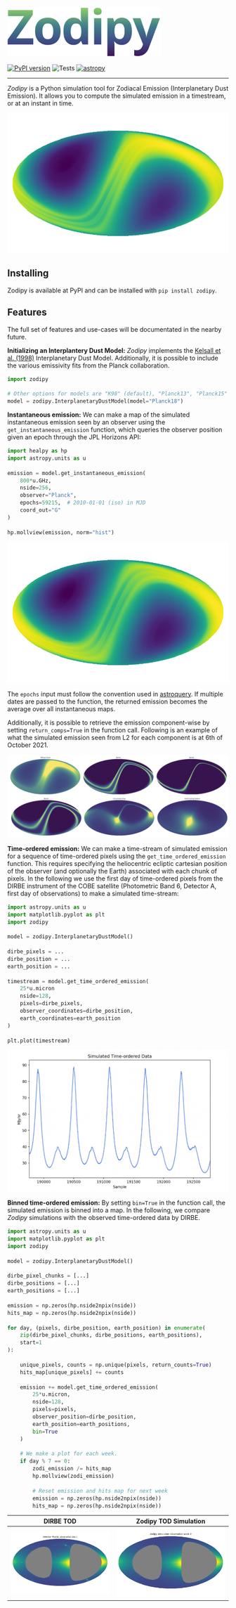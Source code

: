 
<img src="imgs/zodipy_logo.png" width="350">

[![PyPI version](https://badge.fury.io/py/zodipy.svg)](https://badge.fury.io/py/zodipy)
![Tests](https://github.com/MetinSa/zodipy/actions/workflows/tests.yml/badge.svg)
[![astropy](http://img.shields.io/badge/powered%20by-AstroPy-orange.svg?style=flat)](http://www.astropy.org/)


---


*Zodipy* is a Python simulation tool for Zodiacal Emission (Interplanetary Dust Emission). It allows you to compute the 
simulated emission in a timestream, or at an instant in time.

![plot](imgs/zodi_default.png)

## Installing
Zodipy is available at PyPI and can be installed with ``pip install zodipy``.

## Features
The full set of features and use-cases will be documentated in the nearby future.

**Initializing an Interplantery Dust Model:** *Zodipy* implements the [Kelsall et al. (1998)](https://ui.adsabs.harvard.edu/abs/1998ApJ...508...44K/abstract) Interplanetary Dust Model. Additionally, it is possible to include the various emissivity fits from the Planck collaboration.
```python
import zodipy

# Other options for models are "K98" (default), "Planck13", "Planck15"
model = zodipy.InterplanetaryDustModel(model="Planck18")
```

**Instantaneous emission:** We can make a map of the simulated instantaneous emission seen by an observer using the `get_instantaneous_emission` function, which queries the observer position given an epoch through the JPL Horizons API:
```python
import healpy as hp
import astropy.units as u

emission = model.get_instantaneous_emission(
    800*u.GHz, 
    nside=256, 
    observer="Planck", 
    epochs=59215,  # 2010-01-01 (iso) in MJD
    coord_out="G"
)

hp.mollview(emission, norm="hist")
```
![plot](imgs/zodi_planck.png)

The `epochs` input must follow the convention used in [astroquery](https://astroquery.readthedocs.io/en/latest/jplhorizons/jplhorizons.html). If multiple dates are passed to the function, the returned emission becomes the average over all instantaneous maps.

Additionally, it is possible to retrieve the emission component-wise by setting `return_comps=True` in the function call. Following is an example of what the simulated emission seen from L2 for each component is at 6th of October 2021.

![plot](imgs/comps.png)


**Time-ordered emission:** We can make a time-stream of simulated emission for a sequence of time-ordered pixels using the `get_time_ordered_emission` function. This requires specifying the heliocentric ecliptic cartesian position of the observer (and optionally the Earth) associated with each chunk of pixels. In the following we use the first day of time-ordered pixels from the DIRBE instrument of the COBE satellite (Photometric Band 6, Detector A, first day of observations) to make a simulated time-stream:
```python
import astropy.units as u
import matplotlib.pyplot as plt
import zodipy

model = zodipy.InterplanetaryDustModel()

dirbe_pixels = ...
dirbe_position = ...  
earth_position = ...  

timestream = model.get_time_ordered_emission(
    25*u.micron
    nside=128,
    pixels=dirbe_pixels,
    observer_coordinates=dirbe_position,
    earth_coordinates=earth_position
)

plt.plot(timestream)
```
![plot](imgs/tods.png)


**Binned time-ordered emission:** By setting `bin=True` in the function call, the simulated emission is binned into a map. In the following, we compare *Zodipy* simulations with the observed time-ordered data by DIRBE.

```python
import astropy.units as u
import matplotlib.pyplot as plt
import zodipy

model = zodipy.InterplanetaryDustModel()

dirbe_pixel_chunks = [...]
dirbe_positions = [...]
earth_positions = [...]

emission = np.zeros(hp.nside2npix(nside))
hits_map = np.zeros(hp.nside2npix(nside))   
    
for day, (pixels, dirbe_position, earth_position) in enumerate(
    zip(dirbe_pixel_chunks, dirbe_positions, earth_positions),
    start=1
):
    
    unique_pixels, counts = np.unique(pixels, return_counts=True)
    hits_map[unique_pixels] += counts

    emission += model.get_time_ordered_emission(
        25*u.micron,
        nside=128,
        pixels=pixels,
        observer_position=dirbe_position,
        earth_position=earth_positions,
        bin=True
    )

    # We make a plot for each week.
    if day % 7 == 0:
        zodi_emission /= hits_map
        hp.mollview(zodi_emission)

        # Reset emission and hits map for next week
        emission = np.zeros(hp.nside2npix(nside)) 
        hits_map = np.zeros(hp.nside2npix(nside)) 
```
| DIRBE TOD | Zodipy TOD Simulation|
| :---: | :---: |
|![plot](imgs/dirbe.gif) | ![plot](imgs/zodipy.gif)|
